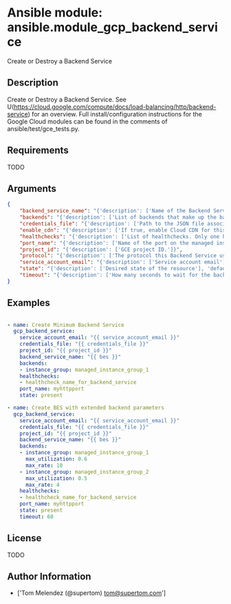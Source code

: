 # Ansible module: ansible.module_gcp_backend_service


Create or Destroy a Backend Service

## Description

Create or Destroy a Backend Service.  See U(https://cloud.google.com/compute/docs/load-balancing/http/backend-service) for an overview. Full install/configuration instructions for the Google Cloud modules can be found in the comments of ansible/test/gce_tests.py.

## Requirements

TODO

## Arguments

``` json
{
    "backend_service_name": "{'description': ['Name of the Backend Service.'], 'required': True}",
    "backends": "{'description': ['List of backends that make up the backend service. A backend is made up of an instance group and optionally several other parameters.  See U(https://cloud.google.com/compute/docs/reference/latest/backendServices) for details.'], 'required': True}",
    "credentials_file": "{'description': ['Path to the JSON file associated with the service account email.']}",
    "enable_cdn": "{'description': ['If true, enable Cloud CDN for this Backend Service.']}",
    "healthchecks": "{'description': ['List of healthchecks. Only one healthcheck is supported.'], 'required': True}",
    "port_name": "{'description': ['Name of the port on the managed instance group (MIG) that backend services can forward data to. Required for external load balancing.']}",
    "project_id": "{'description': ['GCE project ID.']}",
    "protocol": "{'description': ['The protocol this Backend Service uses to communicate with backends. Possible values are HTTP, HTTPS, TCP, and SSL. The default is HTTP.'], 'required': False}",
    "service_account_email": "{'description': ['Service account email']}",
    "state": "{'description': ['Desired state of the resource'], 'default': 'present', 'choices': ['absent', 'present']}",
    "timeout": "{'description': ['How many seconds to wait for the backend before considering it a failed request. Default is 30 seconds. Valid range is 1-86400.'], 'required': False}",
}
```

## Examples


``` yaml

- name: Create Minimum Backend Service
  gcp_backend_service:
    service_account_email: "{{ service_account_email }}"
    credentials_file: "{{ credentials_file }}"
    project_id: "{{ project_id }}"
    backend_service_name: "{{ bes }}"
    backends:
    - instance_group: managed_instance_group_1
    healthchecks:
    - healthcheck_name_for_backend_service
    port_name: myhttpport
    state: present

- name: Create BES with extended backend parameters
  gcp_backend_service:
    service_account_email: "{{ service_account_email }}"
    credentials_file: "{{ credentials_file }}"
    project_id: "{{ project_id }}"
    backend_service_name: "{{ bes }}"
    backends:
    - instance_group: managed_instance_group_1
      max_utilization: 0.6
      max_rate: 10
    - instance_group: managed_instance_group_2
      max_utilization: 0.5
      max_rate: 4
    healthchecks:
    - healthcheck_name_for_backend_service
    port_name: myhttpport
    state: present
    timeout: 60

```

## License

TODO

## Author Information
  - ['Tom Melendez (@supertom) <tom@supertom.com>']
